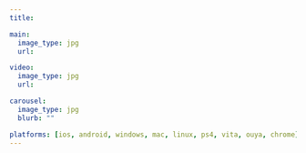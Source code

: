 ```yaml
---
title: 

main:
  image_type: jpg
  url: 

video:
  image_type: jpg
  url: 

carousel:
  image_type: jpg
  blurb: ""

platforms: [ios, android, windows, mac, linux, ps4, vita, ouya, chrome]
---
```

